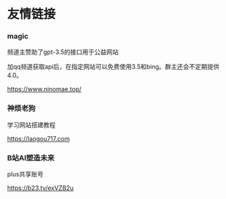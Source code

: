 # 友情链接

### magic

频道主赞助了gpt-3.5的接口用于公益网站

加qq频道获取api后，在指定网站可以免费使用3.5和bing。群主还会不定期提供4.0。

https://www.ninomae.top/

### 神烦老狗

学习网站搭建教程

https://laogou717.com

### B站AI塑造未来

plus共享账号

https://b23.tv/exVZB2u

